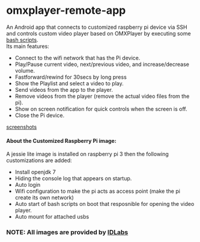 # omxplayer-remote-app
An Android app that connects to customized raspberry pi device via SSH and controls custom video player based on OMXPlayer by executing some [bash scripts](https://github.com/osama1225/omxplayer-bash-scripts).</br>
Its main features:
- Connect to the wifi network that has the Pi device.
- Play/Pause current video, next/previous video, and increase/decrease volume.
- Fastforward/rewind for 30secs by long press
- Show the Playlist and select a video to play.
- Send videos from the app to the player.
- Remove videos from the player (remove the actual video files from the pi).
- Show on screen notification for quick controls when the screen is off.
- Close the Pi device.

[screenshots](https://drive.google.com/open?id=0B17oSX7YuAWOfmhqQVNiOWxpWnVuQmVrNUtqSFhlQzhfRkRYVlpxaTMtXzAtcnVVQndKRXc)


#### About the Customized Raspberry Pi image:
A jessie lite image is installed on raspberry pi 3 then the following customizations are added:
- Install openjdk 7
- Hiding the console log that appears on startup.
- Auto login
- Wifi configuration to make the pi acts as access point (make the pi create its own network)
- Auto start of bash scripts on boot that resposnible for opening the video player.
- Auto mount for attached usbs

### NOTE: All images are provided by [IDLabs](http://id-labs.org/)

